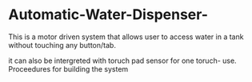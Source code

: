 # Automatic-Water-Dispenser-
This is a motor driven system that allows user to access water in a tank without touching any button/tab.

it can also be intergreted with toruch pad sensor for one toruch- use.
Proceedures for building the system